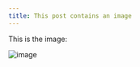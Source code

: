 ```yaml
---
title: This post contains an image
---
```

This is the image:

![image](/images/pacgraph.png "pacgraph image")